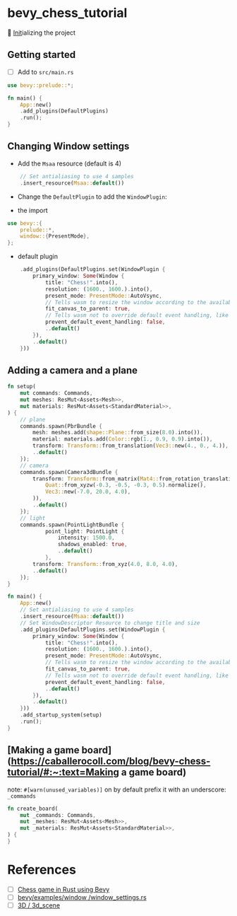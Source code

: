 # bevy_chess_tutorial

:round_pushpin: [Init](.docs/INIT.md)ializing the project

## Getting started

- [ ] Add to `src/main.rs`

```rust
use bevy::prelude::*;

fn main() {
    App::new()
    .add_plugins(DefaultPlugins)
    .run();
}
```

## Changing Window settings

* Add the `Msaa` resource (default is 4)

```rust
    // Set antialiasing to use 4 samples
    .insert_resource(Msaa::default())
```
* Change the `DefaultPlugin` to add the `WindowPlugin`:

- the import 

```rust
use bevy::{
    prelude::*,
    window::{PresentMode},
};
```

- default plugin 

```rust
    .add_plugins(DefaultPlugins.set(WindowPlugin {
        primary_window: Some(Window {
            title: "Chess!".into(),
            resolution: (1600., 1600.).into(),
            present_mode: PresentMode::AutoVsync,
            // Tells wasm to resize the window according to the available canvas
            fit_canvas_to_parent: true,
            // Tells wasm not to override default event handling, like F5, Ctrl+R etc.
            prevent_default_event_handling: false,
            ..default()
        }),
        ..default()
    }))
```

## Adding a camera and a plane

```rust
fn setup(
    mut commands: Commands,
    mut meshes: ResMut<Assets<Mesh>>,
    mut materials: ResMut<Assets<StandardMaterial>>,
) {
    // plane
    commands.spawn(PbrBundle {
        mesh: meshes.add(shape::Plane::from_size(8.0).into()),
        material: materials.add(Color::rgb(1., 0.9, 0.9).into()),
        transform: Transform::from_translation(Vec3::new(4., 0., 4.)),
        ..default()
    });
    // camera
    commands.spawn(Camera3dBundle {
        transform: Transform::from_matrix(Mat4::from_rotation_translation(
            Quat::from_xyzw(-0.3, -0.5, -0.3, 0.5).normalize(),
            Vec3::new(-7.0, 20.0, 4.0),
        )),
        ..default()
    });
    // light
    commands.spawn(PointLightBundle {
            point_light: PointLight {
                intensity: 1500.0,
                shadows_enabled: true,
                ..default()
            },
        transform: Transform::from_xyz(4.0, 8.0, 4.0),
        ..default()
    });
}
```

```rust
fn main() {
    App::new()
    // Set antialiasing to use 4 samples
    .insert_resource(Msaa::default())
    // Set WindowDescriptor Resource to change title and size
    .add_plugins(DefaultPlugins.set(WindowPlugin {
        primary_window: Some(Window {
            title: "Chess!".into(),
            resolution: (1600., 1600.).into(),
            present_mode: PresentMode::AutoVsync,
            // Tells wasm to resize the window according to the available canvas
            fit_canvas_to_parent: true,
            // Tells wasm not to override default event handling, like F5, Ctrl+R etc.
            prevent_default_event_handling: false,
            ..default()
        }),
        ..default()
    }))
    .add_startup_system(setup)
    .run();
}
```

## [Making a game board](https://caballerocoll.com/blog/bevy-chess-tutorial/#:~:text=Making a game board)

note: `#[warn(unused_variables)]` on by default 
      prefix it with an underscore: `_commands`

```rust
fn create_board(
    mut _commands: Commands,
    mut _meshes: ResMut<Assets<Mesh>>,
    mut _materials: ResMut<Assets<StandardMaterial>>,
) {
}
```

# References

- [ ] [Chess game in Rust using Bevy](https://caballerocoll.com/blog/bevy-chess-tutorial)
- [ ] [bevy/examples/window
/window_settings.rs](https://github.com/bevyengine/bevy/blob/latest/examples/window/window_settings.rs)
- [ ] [3D / 3d_scene](https://bevyengine.org/examples/3d/3d-scene/)

